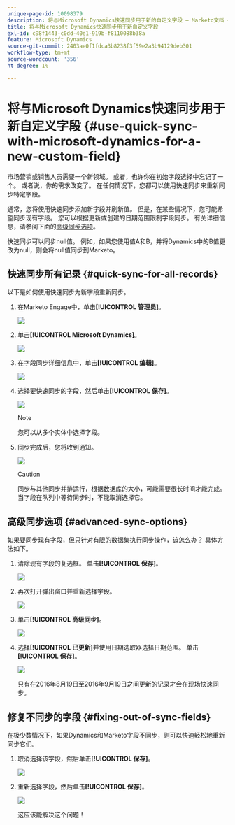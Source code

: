 ```yaml
---
unique-page-id: 10098379
description: 将与Microsoft Dynamics快速同步用于新的自定义字段 — Marketo文档 — 产品文档
title: 将与Microsoft Dynamics快速同步用于新自定义字段
exl-id: c98f1443-c0dd-40e1-919b-f8110088b38a
feature: Microsoft Dynamics
source-git-commit: 2403ae0f1fdca3b8238f3f59e2a3b94129deb301
workflow-type: tm+mt
source-wordcount: '356'
ht-degree: 1%

---
```


# 将与Microsoft Dynamics快速同步用于新自定义字段 {#use-quick-sync-with-microsoft-dynamics-for-a-new-custom-field}

市场营销或销售人员需要一个新领域。 或者，也许你在初始字段选择中忘记了一个。 或者说，你的需求改变了。 在任何情况下，您都可以使用快速同步来重新同步特定字段。

通常，您将使用快速同步添加新字段并刷新值。 但是，在某些情况下，您可能希望同步现有字段。 您可以根据更新或创建的日期范围限制字段同步。 有关详细信息，请参阅下面的[高级同步选项](#Advanced_Sync_Options)。

快速同步可以同步null值。 例如，如果您使用值A和B，并将Dynamics中的B值更改为null，则会将null值同步到Marketo。

## 快速同步所有记录 {#quick-sync-for-all-records}

以下是如何使用快速同步为新字段重新同步。

1. 在Marketo Engage中，单击&#x200B;**[!UICONTROL 管理员]**。

   ![](assets/image2016-8-19-11-3a14-3a5.png)

1. 单击&#x200B;**[!UICONTROL Microsoft Dynamics]**。

   ![](assets/image2016-8-19-11-3a15-3a8.png)

1. 在字段同步详细信息中，单击&#x200B;**[!UICONTROL 编辑]**。

   ![](assets/image2016-8-19-11-3a16-3a22.png)

1. 选择要快速同步的字段，然后单击&#x200B;**[!UICONTROL 保存]**。

   ![](assets/image2016-8-25-15-3a26-3a11.png)

   >[!NOTE]
   >
   >您可以从多个实体中选择字段。

1. 同步完成后，您将收到通知。

   ![](assets/field-sync-update-notification.png)

   >[!CAUTION]
   >
   >同步与其他同步并排运行，根据数据库的大小，可能需要很长时间才能完成。 当字段在队列中等待同步时，不能取消选择它。

## 高级同步选项 {#advanced-sync-options}

如果要同步现有字段，但只针对有限的数据集执行同步操作，该怎么办？ 具体方法如下。

1. 清除现有字段的复选框。 单击&#x200B;**[!UICONTROL 保存]**。

   ![](assets/image2016-8-25-16-3a16-3a32.png)

1. 再次打开弹出窗口并重新选择字段。

   ![](assets/select-field-reselect-hand.png)

1. 单击&#x200B;**[!UICONTROL 高级同步]**。

   ![](assets/image2016-8-25-15-3a52-3a9.png)

1. 选择&#x200B;**[!UICONTROL 已更新]**&#x200B;并使用日期选取器选择日期范围。 单击&#x200B;**[!UICONTROL 保存]**。

   ![](assets/image2016-8-25-16-3a0-3a3.png)

   只有在2016年8月19日至2016年9月19日之间更新的记录才会在现场快速同步。

## 修复不同步的字段 {#fixing-out-of-sync-fields}

在极少数情况下，如果Dynamics和Marketo字段不同步，则可以快速轻松地重新同步它们。

1. 取消选择该字段，然后单击&#x200B;**[!UICONTROL 保存]**。

   ![](assets/image2016-8-25-16-3a16-3a32-1.png)

1. 重新选择字段，然后单击&#x200B;**[!UICONTROL 保存]**。

   ![](assets/image2016-8-25-16-3a20-3a45.png)

   这应该能解决这个问题！
